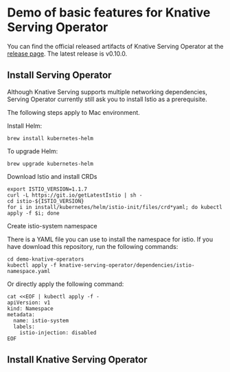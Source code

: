 # Demo of basic features for Knative Serving Operator

You can find the official released artifacts of Knative Serving Operator at the [release page](https://github.com/knative/serving-operator/releases).
The latest release is v0.10.0.

## Install Serving Operator

Although Knative Serving supports multiple networking dependencies, Serving Operator currently still ask you
to install Istio as a prerequisite.

The following steps apply to Mac environment.

Install Helm:

```aidl
brew install kubernetes-helm
```

To upgrade Helm:

```aidl
brew upgrade kubernetes-helm
```

Download Istio and install CRDs

```aidl
export ISTIO_VERSION=1.1.7
curl -L https://git.io/getLatestIstio | sh -
cd istio-${ISTIO_VERSION}
for i in install/kubernetes/helm/istio-init/files/crd*yaml; do kubectl apply -f $i; done
```

Create istio-system namespace

There is a YAML file you can use to install the namespace for istio. If you have download this repository,
run the following commands:

```
cd demo-knative-operators
kubectl apply -f knative-serving-operator/dependencies/istio-namespace.yaml
```

Or directly apply the following command:

```aidl
cat <<EOF | kubectl apply -f -
apiVersion: v1
kind: Namespace
metadata:
  name: istio-system
  labels:
    istio-injection: disabled
EOF
```




## Install Knative Serving Operator